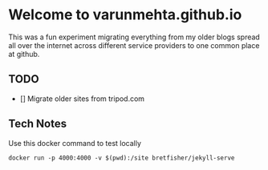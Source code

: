 # Welcome to varunmehta.github.io

This was a fun experiment migrating everything from my older blogs spread all over the internet across different service providers to one common place at github. 

## TODO
* [] Migrate older sites from tripod.com


## Tech Notes

Use this docker command to test locally
```
docker run -p 4000:4000 -v $(pwd):/site bretfisher/jekyll-serve
```